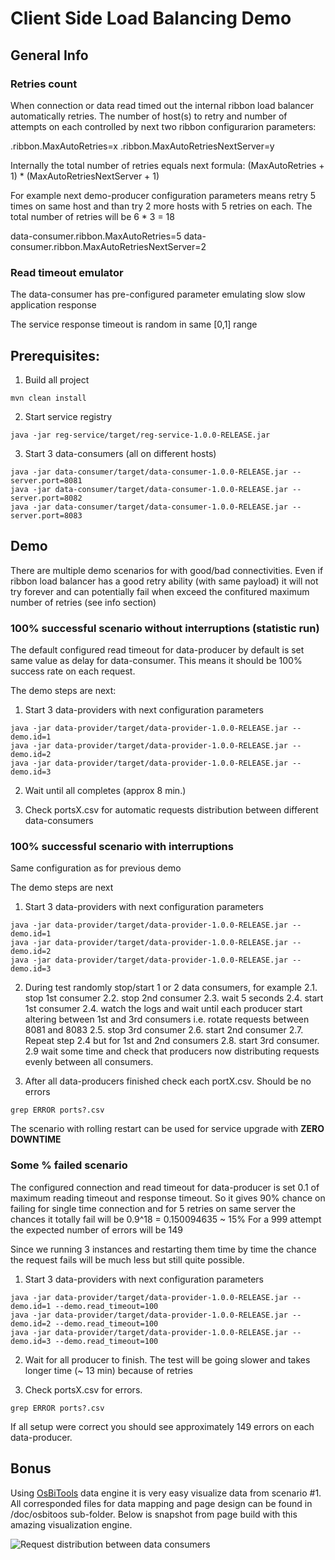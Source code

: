 # Client Side Load Balancing Demo

## General Info

### Retries count

When connection or data read timed out the internal ribbon load balancer automatically retries.
The number of host(s) to retry and number of attempts on each controlled by next two ribbon configurarion parameters:

<client>.ribbon.MaxAutoRetries=x
<client>.ribbon.MaxAutoRetriesNextServer=y

Internally the total number of retries equals next formula:
(MaxAutoRetries + 1) * (MaxAutoRetriesNextServer + 1)

For example next demo-producer configuration parameters means retry 5 times on same host and than try 2 more hosts with 5 retries on each.
The total number of retries will be 6 * 3 = 18

data-consumer.ribbon.MaxAutoRetries=5
data-consumer.ribbon.MaxAutoRetriesNextServer=2

### Read timeout emulator

The data-consumer has pre-configured parameter emulating slow slow application response

The service response timeout is random in same [0,1] range

## Prerequisites:

  1. Build all project

	mvn clean install


  2. Start service registry

	java -jar reg-service/target/reg-service-1.0.0-RELEASE.jar 

  3. Start 3 data-consumers (all on different hosts)

	java -jar data-consumer/target/data-consumer-1.0.0-RELEASE.jar --server.port=8081
	java -jar data-consumer/target/data-consumer-1.0.0-RELEASE.jar --server.port=8082
	java -jar data-consumer/target/data-consumer-1.0.0-RELEASE.jar --server.port=8083

## Demo

There are multiple demo scenarios for with good/bad connectivities. Even if ribbon load balancer has a good retry ability (with same payload) 
it will not try forever and can potentially fail when exceed the confitured maximum number of retries (see info section)

### 100% successful scenario without interruptions (statistic run)

The default configured read timeout for data-producer by default is set same value as delay for data-consumer. This means 
it should be 100% success rate on each request.

The demo steps are next:

  1. Start 3 data-providers with next configuration parameters

	java -jar data-provider/target/data-provider-1.0.0-RELEASE.jar --demo.id=1
	java -jar data-provider/target/data-provider-1.0.0-RELEASE.jar --demo.id=2
	java -jar data-provider/target/data-provider-1.0.0-RELEASE.jar --demo.id=3

  2. Wait until all completes (approx 8 min.)

  3. Check portsX.csv for automatic requests distribution between different data-consumers

### 100% successful scenario with interruptions

Same configuration as for previous demo

The demo steps are next


  1. Start 3 data-providers with next configuration parameters

	java -jar data-provider/target/data-provider-1.0.0-RELEASE.jar --demo.id=1
	java -jar data-provider/target/data-provider-1.0.0-RELEASE.jar --demo.id=2
	java -jar data-provider/target/data-provider-1.0.0-RELEASE.jar --demo.id=3
 

  2. During test randomly stop/start 1 or 2 data consumers, for example 
    2.1. stop 1st consumer
    2.2. stop 2nd consumer
    2.3. wait 5 seconds
    2.4. start 1st consumer
    2.4. watch the logs and wait until each producer start altering between 1st and 3rd consumers i.e. rotate requests
between 8081 and 8083
    2.5. stop 3rd consumer
    2.6. start 2nd consumer
    2.7. Repeat step 2.4 but for 1st and 2nd consumers
    2.8. start 3rd consumer.
    2.9  wait some time and check that producers now distributing requests evenly between all consumers.

  3. After all data-producers finished check each portX.csv. Should be no errors

	grep ERROR ports?.csv
 
The scenario with rolling restart can be used for service upgrade with **ZERO DOWNTIME**

### Some % failed scenario

The configured connection and read timeout for data-producer is set 0.1 of maximum reading timeout and response timeout. So it gives 90% chance on failing 
for single time connection and for 5 retries on same server the chances it totally fail will be 0.9^18 = 0.150094635 ~ 15%
For a 999 attempt the expected number of errors will be 149

Since we running 3 instances and restarting them time by time the chance the request fails will be much less but still quite possible.

  1. Start 3 data-providers with next configuration parameters

	java -jar data-provider/target/data-provider-1.0.0-RELEASE.jar --demo.id=1 --demo.read_timeout=100
	java -jar data-provider/target/data-provider-1.0.0-RELEASE.jar --demo.id=2 --demo.read_timeout=100
	java -jar data-provider/target/data-provider-1.0.0-RELEASE.jar --demo.id=3 --demo.read_timeout=100
 
  2. Wait for all producer to finish. The test will be going slower and takes longer time (~ 13 min) because of retries

  3. Check portsX.csv for errors.

	grep ERROR ports?.csv

If all setup were correct you should see approximately 149  errors on each data-producer.

## Bonus

Using [OsBiTools](http://www.osbitools.com/ "Open Source Business Intelligence Tools") data engine it is very easy visualize data from scenario #1. All corresponded files for data mapping and page 
design can be found in /doc/osbitoos sub-folder. Below is snapshot from page build with this amazing visualization engine.

![Request distribution between data consumers](https://raw.githubusercontent.com/ipeonte/client-side-lb-demo/master/client-side-lb-demo/doc/osbitool/req_distribution_chart.png)
